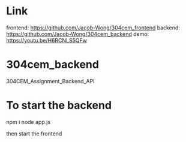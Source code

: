 # Link

frontend: https://github.com/Jacob-Wong/304cem_frontend
backend: https://github.com/Jacob-Wong/304cem_backend
demo: https://youtu.be/H6RCNLS5QFw

# 304cem_backend

304CEM_Assignment_Backend_API

# To start the backend

npm i
node app.js

then start the frontend
